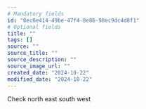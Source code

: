 ```yaml
---
# Mandatory fields
id: "8ec0e414-49be-47f4-8e86-98ec9dc4d8f1"
# Optional fields
title: ""
tags: []
source: ""
source_title: ""
source_description: ""
source_image_url: ""
created_date: "2024-10-22"
modified_date: "2024-10-22"
---
```

Check north east south west 